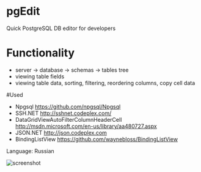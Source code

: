 pgEdit
======

Quick PostgreSQL DB editor for developers

# Functionality
* server -> database -> schemas -> tables tree
* viewing table fields
* viewing table data, sorting, filtering, reordering columns, copy cell data

#Used
* Npgsql https://github.com/npgsql/Npgsql
* SSH.NET http://sshnet.codeplex.com/
* DataGridViewAutoFilterColumnHeaderCell http://msdn.microsoft.com/en-us/library/aa480727.aspx
* JSON.NET http://json.codeplex.com
* BindingListView https://github.com/waynebloss/BindingListView

Language: Russian


![screenshot](https://f.cloud.github.com/assets/4518589/2440110/5fefe92a-ae04-11e3-9ccf-e72b1bbf4f1d.png)
